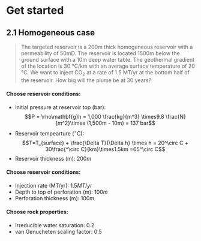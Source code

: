 # Get started


## 2.1 Homogeneous case
> The targeted reservoir is a 200m thick homogeneous reservoir with a permeability of 50mD. The reservoir is located 1500m below the ground surface with a 10m deep water table. The geothermal gradient of the location is 30 °C/km with an average surface temperature of 20 °C. We want to inject CO$_2$ at a rate of 1.5 MT/yr at the bottom half of the reservoir. How big will the plume be at 30 years?

#### Choose reservoir conditions:
- Initial pressure at reservoir top (bar):
$$P = \rho\mathbf{g}h = 1,000 \frac{kg}{m^3} \times9.8 \frac{N}{m^2}\times (1,500m - 10m) = 137 bar$$
- Reservoir tempearture ($^\circ$C):
$$T=T_{surface} + \frac{\Delta T}{\Delta h} \times h = 20^\circ C + 30\frac{^\circ C}{km}\times1.5km =65^\circ C$$
- Reservoir thickness (m): $200m$
#### Choose reservoir conditions:
- Injection rate (MT/yr): $1.5MT/yr$
- Depth to top of perforation (m): $100m$
- Perforation thickness (m): $100m$
#### Choose rock properties:
- Irreducible water saturation: $0.2$
- van Genucheten scaling factor: $0.5$

